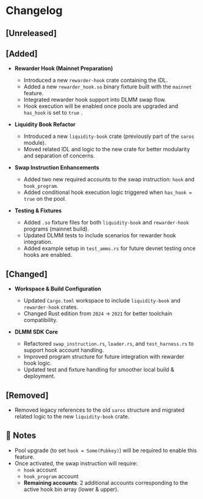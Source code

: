 # Changelog

## [Unreleased]

## [Added]
- **Rewarder Hook (Mainnet Preparation)**  
  - Introduced a new `rewarder-hook` crate containing the IDL.
  - Added a new `rewarder_hook.so` binary fixture built with the `mainnet` feature.
  - Integrated rewarder hook support into DLMM swap flow.
  - Hook execution will be enabled once pools are upgraded and `has_hook` is set to `true` .

- **Liquidity Book Refactor**  
  - Introduced a new `liquidity-book` crate (previously part of the `saros` module).
  - Moved related IDL and logic to the new crate for better modularity and separation of concerns.

- **Swap Instruction Enhancements**  
  - Added two new required accounts to the swap instruction: `hook` and `hook_program`.
  - Added conditional hook execution logic triggered when `has_hook = true` on the pool.

- **Testing & Fixtures**  
  - Added `.so` fixture files for both `liquidity-book` and `rewarder-hook` programs (mainnet build).
  - Updated DLMM tests to include scenarios for rewarder hook integration.
  - Added example setup in `test_amms.rs` for future devnet testing once hooks are enabled.

## [Changed]
- **Workspace & Build Configuration**  
  - Updated `Cargo.toml` workspace to include `liquidity-book` and `rewarder-hook` crates.
  - Changed Rust edition from `2024` → `2021` for better toolchain compatibility.

- **DLMM SDK Core**  
  - Refactored `swap_instruction.rs`, `loader.rs`, and `test_harness.rs` to support hook account handling.
  - Improved program structure for future integration with rewarder hook logic.
  - Updated test and fixture handling for smoother local build & deployment.

## [Removed]
- Removed legacy references to the old `saros` structure and migrated related logic to the new `liquidity-book` crate.

## 📌 Notes
- Pool upgrade (to set `hook = Some(Pubkey)`) will be required to enable this feature.  
- Once activated, the swap instruction will require:
  - `hook` account
  - `hook_program` account
  - **Remaining accounts**: 2 additional accounts corresponding to the active hook bin array (lower & upper).
